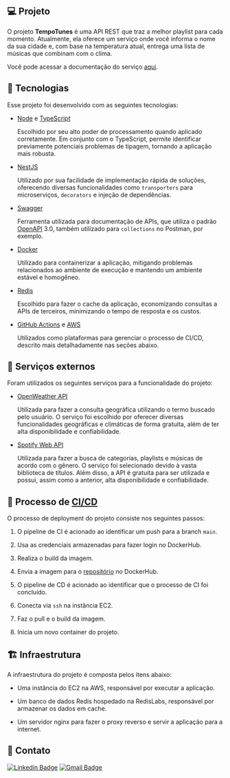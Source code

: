 ## 💻 Projeto

O projeto **TempoTunes** é uma API REST que traz a melhor playlist para cada momento. Atualmente, ela oferece um serviço onde você informa o nome da sua cidade e, com base na temperatura atual, entrega uma lista de músicas que combinam com o clima.

Você pode acessar a documentação do serviço [aqui](http://ec2-18-228-196-248.sa-east-1.compute.amazonaws.com/docs).

## 🧪 Tecnologias

Esse projeto foi desenvolvido com as seguintes tecnologias:

- [Node](https://nodejs.org/en/) e [TypeScript](https://www.typescriptlang.org/)

  Escolhido por seu alto poder de processamento quando aplicado corretamente. Em conjunto com o TypeScript, permite identificar previamente potenciais problemas de tipagem, tornando a aplicação mais robusta.
  
- [NestJS](https://nestjs.com/)

  Utilizado por sua facilidade de implementação rápida de soluções, oferecendo diversas funcionalidades como `transporters` para microserviços, `decorators` e injeção de dependências.

- [Swagger](https://swagger.io/)

  Ferramenta utilizada para documentação de APIs, que utiliza o padrão [OpenAPI](https://www.openapis.org/) 3.0, também utilizado para `collections` no Postman, por exemplo.

- [Docker](https://www.docker.com/)

  Utilizado para containerizar a aplicação, mitigando problemas relacionados ao ambiente de execução e mantendo um ambiente estável e homogêneo.

- [Redis](https://redis.io/)

  Escolhido para fazer o cache da aplicação, economizando consultas a APIs de terceiros, minimizando o tempo de resposta e os custos.

- [GitHub Actions](https://docs.github.com/pt/actions) e [AWS](https://aws.amazon.com/pt/)

  Utilizados como plataformas para gerenciar o processo de CI/CD, descrito mais detalhadamente nas seções abaixo.

## 🧩 Serviços externos

Foram utilizados os seguintes serviços para a funcionalidade do projeto:

- [OpenWeather API](https://openweathermap.org/api)

  Utilizada para fazer a consulta geográfica utilizando o termo buscado pelo usuário. O serviço foi escolhido por oferecer diversas funcionalidades geográficas e climáticas de forma gratuita, além de ter alta disponibilidade e confiabilidade.

- [Spotify Web API](https://developer.spotify.com/documentation/web-api)

  Utilizada para fazer a busca de categorias, playlists e músicas de acordo com o gênero. O serviço foi selecionado devido à vasta biblioteca de títulos. Além disso, a API é gratuita para ser utilizada e possui, assim como a anterior, alta disponibilidade e confiabilidade.

## 🚀 Processo de [CI/CD](https://unity.com/pt/solutions/what-is-ci-cd)

O processo de deployment do projeto consiste nos seguintes passos:

1. O pipeline de CI é acionado ao identificar um push para a branch `main`.

2. Usa as credenciais armazenadas para fazer login no DockerHub.

3. Realiza o build da imagem.

4. Envia a imagem para o [repositório](https://hub.docker.com/r/victornfb/tempo-tunes/tags) no DockerHub.

5. O pipeline de CD é acionado ao identificar que o processo de CI foi concluído.

6. Conecta via `ssh` na instância EC2.

7. Faz o pull e o build da imagem.

8. Inicia um novo container do projeto.

## 🏗️ Infraestrutura

A infraestrutura do projeto é composta pelos itens abaixo:

- Uma instância do EC2 na AWS, responsável por executar a aplicação.

- Um banco de dados Redis hospedado na RedisLabs, responsável por armazenar os dados em cache.

- Um servidor nginx para fazer o proxy reverso e servir a aplicação para a internet.

## 📱 Contato

[![Linkedin Badge](https://img.shields.io/badge/-Victor%20Nunes-0a66c2?style=flat-square&logo=Linkedin&logoColor=white&link=https://www.linkedin.com/in/victornfb/)](https://www.linkedin.com/in/victornfb/) [![Gmail Badge](https://img.shields.io/badge/-victornfb@outlook.com-0a66c2?style=flat-square&logo=Microsoft&logoColor=white&link=mailto:victornfb@outlook.com)](mailto:victornfb@outlook.com)
